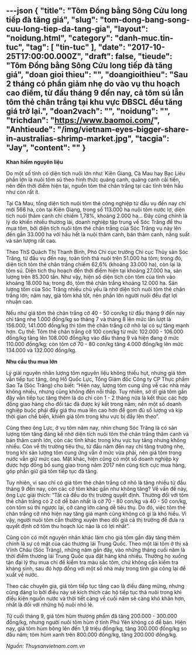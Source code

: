 ---json
{
    "title": "Tôm Đồng bằng Sông Cửu long tiếp đà tăng giá",
    "slug": "tom-dong-bang-song-cuu-long-tiep-da-tang-gia",
    "layout": "noidung.html",
    "category": "danh-muc.tin-tuc",
    "tag": [
        "tin-tuc"
    ],
    "date": "2017-10-25T17:00:00.000Z",
    "draft": false,
    "tieude": "Tôm Đồng bằng Sông Cửu long tiếp đà tăng giá",
    "doan gioi thieu": "",
    "doangioithieu": "Sau 2 tháng có phần giảm nhẹ do vào vụ thu hoạch cao điểm, từ đầu tháng 9 đến nay, cả tôm sú lẫn tôm thẻ chân trắng tại khu vực ĐBSCL đều tăng giá trở lại.",
    "doan2vach": "",
    "noidung": "",
    "trichdan": "https://www.baomoi.com/",
    "Anhtieude": "/img/vietnam-eyes-bigger-share-in-australias-shrimp-market.jpg",
    "tacgia": "Jay",
    "__content__": ""
}
---
<p><span style="font-size:14px"><strong>Khan hiếm nguy&ecirc;n liệu</strong></span></p>

<p><span style="font-size:14px">Do một số tỉnh c&oacute; diện t&iacute;ch nu&ocirc;i lớn như: Ki&ecirc;n Giang, C&agrave; Mau hay Bạc Li&ecirc;u phần lớn l&agrave; nu&ocirc;i t&ocirc;m s&uacute; theo h&igrave;nh thức quảng canh, quảng canh cải tiến, n&ecirc;n đến thời điểm hiện tại, nguồn t&ocirc;m thẻ ch&acirc;n trắng tại c&aacute;c tỉnh tr&ecirc;n hầu như c&ograve;n rất &iacute;t.</span></p>

<p><span style="font-size:14px">Tại C&agrave; Mau, tổng diện t&iacute;ch nu&ocirc;i t&ocirc;m thẻ c&ocirc;ng nghiệp từ đầu vụ đến nay chỉ mới 566 ha, c&ograve;n tại Ki&ecirc;n Giang, trong số 113.000 ha nu&ocirc;i t&ocirc;m nước lợ, diện t&iacute;ch nu&ocirc;i th&acirc;m canh chỉ chiếm 1,78%, khoảng 2.000 ha&hellip; Đ&acirc;y cũng ch&iacute;nh l&agrave; l&yacute; do khiến nhiều thương l&aacute;i, doanh nghiệp tập trung về S&oacute;c Trăng để thu mua t&ocirc;m, bởi diện t&iacute;ch nu&ocirc;i t&ocirc;m thẻ ch&acirc;n trắng của S&oacute;c Trăng vụ n&agrave;y l&ecirc;n đến gần 33.000 ha với hầu hết l&agrave; nu&ocirc;i th&acirc;m canh, b&aacute;n th&acirc;m canh, năng suất v&agrave; sản lượng rất cao.</span></p>

<p><span style="font-size:14px">Theo ThS Qu&aacute;ch Thị Thanh B&igrave;nh, Ph&oacute; Chi cục trưởng Chi cục Thủy sản S&oacute;c Trăng, từ đầu vụ đến nay, to&agrave;n tỉnh thả nu&ocirc;i tr&ecirc;n 51.000 ha t&ocirc;m; trong đ&oacute;, diện t&iacute;ch t&ocirc;m thẻ ch&acirc;n trắng chiếm 62,6% (khoảng 33.000 ha), c&ograve;n lại l&agrave; t&ocirc;m s&uacute;. Diện t&iacute;ch thu hoạch đến thời điểm hiện tại khoảng 27.000 ha, sản lượng tr&ecirc;n 85.300 tấn. Như vậy, hiện số diện t&iacute;ch c&ograve;n t&ocirc;m của tỉnh v&agrave;o khoảng 18.000 ha; trong đ&oacute;, t&ocirc;m thẻ ch&acirc;n trắng khoảng 12.000 ha. Sản lượng t&ocirc;m của S&oacute;c Trăng nhiều chủ yếu l&agrave; nhờ diện t&iacute;ch nu&ocirc;i t&ocirc;m thẻ ch&acirc;n trắng lớn; năm nay, gi&aacute; t&ocirc;m kh&aacute; tốt, n&ecirc;n phần lớn người nu&ocirc;i đều đạt lợi nhuận cao.</span></p>

<p><span style="font-size:14px">Nếu như gi&aacute; t&ocirc;m thẻ ch&acirc;n trắng cỡ 40 - 50 con/kg từ đầu th&aacute;ng 9 đến nay chỉ tăng nhẹ 1.000 đồng/kg so th&aacute;ng 7 v&agrave; th&aacute;ng 8 l&ecirc;n mức lần lượt l&agrave; 156.000, 141.000 đồng/kg th&igrave; t&ocirc;m thẻ ch&acirc;n trắng cỡ nhỏ lại c&oacute; sự tăng mạnh hơn. Cụ thể: T&ocirc;m thẻ ch&acirc;n trắng cỡ 100 con/kg từ mức 102.000 - 106.000 đồng/kg tăng l&ecirc;n 108.000 đồng/kg v&agrave;o đầu th&aacute;ng 9 v&agrave; hiện đang ở mức 110.000 đồng/kg; c&ograve;n t&ocirc;m cỡ 70 - 80 con/kg tăng 4.000 đồng/kg l&ecirc;n mức 134.000 v&agrave; 132.000 đồng/kg.</span></p>

<p><span style="font-size:14px"><strong>Nhu cầu thu mua lớn</strong></span></p>

<p><span style="font-size:14px">L&yacute; giải nguy&ecirc;n nh&acirc;n lượng t&ocirc;m nguy&ecirc;n liệu kh&ocirc;ng thiếu hụt, nhưng gi&aacute; t&ocirc;m vẫn tiếp tục tăng, &ocirc;ng Hồ Quốc Lực, Tổng Gi&aacute;m đốc C&ocirc;ng ty CP Thực phẩm Sao Ta (S&oacute;c Trăng) cho biết: &ldquo;Hiện nay, lượng t&ocirc;m cung ứng về c&aacute;c nh&agrave; m&aacute;y kh&ocirc;ng nhiều, nhưng cũng kh&ocirc;ng đến nỗi thấp. Tuy nhi&ecirc;n, sở dĩ gi&aacute; t&ocirc;m gần đ&acirc;y vẫn tiếp tục tăng th&ecirc;m l&agrave; do chỉ c&ograve;n 1 - 2 th&aacute;ng nữa l&agrave; kết th&uacute;c c&aacute;c hợp đồng giao h&agrave;ng cho đối t&aacute;c đ&atilde; được k&yacute; kết trong năm; n&ecirc;n một số doanh nghiệp buộc phải đẩy gi&aacute; thu mua l&ecirc;n cao hơn để gom đủ số lượng v&agrave; kịp thời gian chế biến, khiến gi&aacute; t&ocirc;m trong khu vực bị đẩy l&ecirc;n theo&rdquo;.</span></p>

<p><span style="font-size:14px">Cũng theo &ocirc;ng Lực, ở vụ t&ocirc;m năm nay, nh&igrave;n chung S&oacute;c Trăng l&agrave; c&oacute; sản lượng t&ocirc;m tăng đ&aacute;ng kể nhờ diện t&iacute;ch nu&ocirc;i t&ocirc;m thẻ ch&acirc;n trắng th&acirc;m canh v&agrave; b&aacute;n th&acirc;m canh lớn, c&ograve;n c&aacute;c tỉnh kh&aacute;c trong khu vực tuy tăng nhưng kh&ocirc;ng nhiều. C&ograve;n về thị trường ti&ecirc;u thụ, từ đầu năm đến nay chỉ tăng trưởng nhẹ, trong khi sản lượng t&ocirc;m cung ứng vẫn ở mức vừa phải, n&ecirc;n gi&aacute; t&ocirc;m trong nước vẫn giữ mức cao. Mặt kh&aacute;c, hiện cũng c&oacute; một số doanh nghiệp k&yacute; được hợp đồng bổ sung giao trong năm 2017 n&ecirc;n cũng t&iacute;ch cực mua h&agrave;ng, g&oacute;p phần giữ gi&aacute; t&ocirc;m tiếp tục đ&agrave; tăng.</span></p>

<p><span style="font-size:14px">Tuy nhi&ecirc;n, v&igrave; sao chỉ c&oacute; gi&aacute; t&ocirc;m thẻ ch&acirc;n trắng cỡ nhỏ l&agrave; tăng nhiều từ đầu th&aacute;ng 9 đến nay, c&ograve;n c&aacute;c cỡ t&ocirc;m kh&aacute;c gần như kh&ocirc;ng tăng? Về vấn đề n&agrave;y, &ocirc;ng Lực giải th&iacute;ch: &ldquo;Tất cả đều do thị trường quyết định. Thường đối với t&ocirc;m thẻ ch&acirc;n trắng c&oacute; 2 cỡ dễ b&aacute;n nhất l&agrave; cỡ 70 - 80 con/kg v&agrave; 40 - 50 con/kg, c&ograve;n t&ocirc;m s&uacute; th&igrave; ngược lại, cỡ c&agrave;ng lớn c&agrave;ng dễ ti&ecirc;u thụ. Do đ&oacute;, việc t&ocirc;m thẻ ch&acirc;n trắng cỡ nhỏ hiện nay tăng gi&aacute; mạnh cũng kh&ocirc;ng c&oacute; g&igrave; l&agrave; kh&oacute; hiểu. V&igrave; vậy, người nu&ocirc;i t&ocirc;m cần thường xuy&ecirc;n theo d&otilde;i gi&aacute; cả thị trường để đưa ra quyết định cỡ t&ocirc;m thu hoạch l&uacute;c n&agrave;o l&agrave; c&oacute; lợi nhất&rdquo;.</span></p>

<p><span style="font-size:14px">Cũng c&ograve;n c&oacute; một nguy&ecirc;n nh&acirc;n kh&aacute;c l&agrave;m cho gi&aacute; t&ocirc;m gần đ&acirc;y tăng th&ecirc;m ch&iacute;nh l&agrave; sự c&oacute; mặt của c&aacute;c thương l&aacute;i Trung Quốc. Theo một l&aacute;i t&ocirc;m ở thị x&atilde; Vĩnh Ch&acirc;u (S&oacute;c Trăng), những năm gần đ&acirc;y, v&agrave;o những th&aacute;ng cuối năm l&agrave; thời điểm thương l&aacute;i Trung Quốc qua đặt h&agrave;ng kh&aacute; nhiều. Thường họ xuống tận đại l&yacute; thu mua chỉ để kiểm tra m&agrave;u sắc t&ocirc;m, chứ kh&ocirc;ng cần kiểm tra kh&aacute;ng sinh, sau đ&oacute; hợp đồng với một số nh&agrave; m&aacute;y trong tỉnh gia c&ocirc;ng lại để xuất về nước.</span></p>

<p><span style="font-size:14px">Theo c&aacute;c chuy&ecirc;n gia, gi&aacute; t&ocirc;m tiếp tục tăng cao l&agrave; điều đ&aacute;ng mừng, nhưng cũng đ&aacute;ng lo bởi điều n&agrave;y sẽ k&iacute;ch th&iacute;ch c&aacute;c hộ tiếp tục thả nu&ocirc;i trong khi điều kiện nguồn nước v&agrave; thời tiết c&agrave;ng về cuối năm sẽ c&agrave;ng kh&oacute; khăn hơn, nhất l&agrave; đối với những hộ nu&ocirc;i nhỏ lẻ.</span></p>

<p><span style="font-size:14px">Từ cuối th&aacute;ng 9, gi&aacute; t&ocirc;m h&ugrave;m thương phẩm đ&atilde; tăng 200.000 - 300.000 đồng/kg, nhưng người nu&ocirc;i t&ocirc;m h&ugrave;m ở tỉnh Ph&uacute; Y&ecirc;n kh&ocirc;ng c&oacute; để b&aacute;n. Hiện nay, gi&aacute; t&ocirc;m h&ugrave;m b&ocirc;ng l&ecirc;n đến 1,9 triệu đồng/kg, tăng 300.000 đồng/kg so đầu năm; t&ocirc;m h&ugrave;m xanh tr&ecirc;n 800.000 đồng/kg, tăng 200.000 đồng/kg.</span></p>

<p><span style="font-size:14px"><em>Nguồn: Thuysanvietnam.com.vn</em></span></p>
